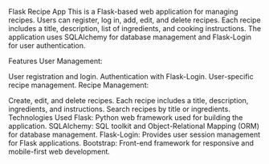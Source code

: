 Flask Recipe App
This is a Flask-based web application for managing recipes. Users can register, log in, add, edit, and delete recipes. Each recipe includes a title, description, list of ingredients, and cooking instructions. The application uses SQLAlchemy for database management and Flask-Login for user authentication.

Features
User Management:

User registration and login.
Authentication with Flask-Login.
User-specific recipe management.
Recipe Management:

Create, edit, and delete recipes.
Each recipe includes a title, description, ingredients, and instructions.
Search recipes by title or ingredients.
Technologies Used
Flask: Python web framework used for building the application.
SQLAlchemy: SQL toolkit and Object-Relational Mapping (ORM) for database management.
Flask-Login: Provides user session management for Flask applications.
Bootstrap: Front-end framework for responsive and mobile-first web development.
